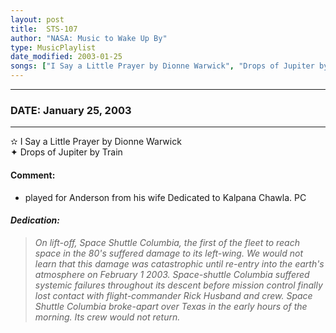 ```yaml
---
layout: post
title:  STS-107
author: "NASA: Music to Wake Up By"
type: MusicPlaylist
date_modified: 2003-01-25
songs: ["I Say a Little Prayer by Dionne Warwick", "Drops of Jupiter by Train"]
---
```


----
### DATE: January 25, 2003
----
✫ I Say a Little Prayer by Dionne Warwick  &nbsp;<br />
✦ Drops of Jupiter by Train

#### Comment:
* played for Anderson from his wife
Dedicated to Kalpana Chawla. PC

#### *Dedication:*
> *On lift-off, Space Shuttle Columbia, the first of the fleet to reach space in the 80's suffered damage to its left-wing. We would not learn that this damage was catastrophic until re-entry into the earth's atmosphere on February 1 2003. Space-shuttle Columbia suffered systemic failures throughout its descent before mission control finally lost contact with flight-commander Rick Husband and crew. Space Shuttle Columbia broke-apart over Texas in the early hours of the morning. Its crew would not return.*

<br/>
<center>
	<a target="_blank"
	   href="https://twitter.com/intent/tweet?hashtags=Space,NASA,Playlist,NASAWakeupCalls,SpaceProgram&text={{ page.author}}, '{{ page.songs.first }}' {{ page.title }}, {{ page.date | date: '%B %d, %Y' }}. {{ site.url }}{{ page.url }} @nasawakeupcalls">
	   <i class="fab fa-twitter" alt="Tweet this page" style="font-size: 1.3em;"></i>
	</a>
	&nbsp; 	<i class="fas fa-user-astronaut" style="font-size: 1.5em;"></i> &nbsp;
    <a type="amzn" search="'I Say a Little Prayer by Dionne Warwick' or 'Drops of Jupiter by Train'" category="popular music">
        <i class="fab fa-amazon" style="font-size: 1.3em;"></i>
    </a>
</center>
